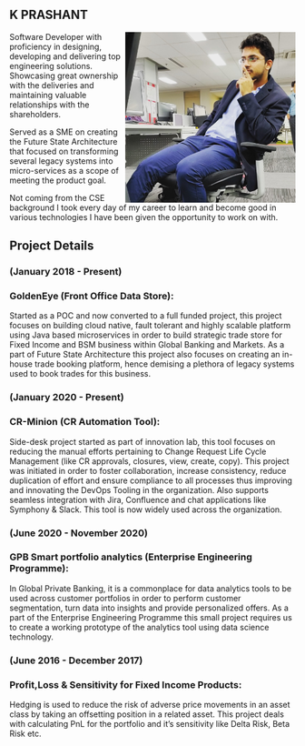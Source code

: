 ## K PRASHANT
<img src="images/IMG_20191022_155051_534.jpg" alt="My Image" height="300" width="300" align="right">

Software Developer with proficiency in designing, developing and delivering top engineering solutions. Showcasing great ownership with the deliveries and maintaining valuable relationships with the shareholders. 


Served as a SME on creating the Future State Architecture that focused on transforming several legacy systems into micro-services as a scope of meeting the product goal.

Not coming from the CSE background I took every day of my career to learn and become good in various technologies I have been given the opportunity to work on with.


## Project Details

### (January 2018 - Present)
### GoldenEye (Front Office Data Store):
Started as a POC and now converted to a full funded project, this project focuses on building cloud native, fault tolerant and highly scalable platform using Java based microservices in order to build strategic trade store for Fixed Income and BSM business within Global Banking and Markets. As a part of Future State Architecture this project also focuses on creating an in-house trade booking platform, hence demising a plethora of legacy systems used to book trades for this business.

### (January  2020 - Present)
### CR-Minion (CR Automation Tool): 
Side-desk project started as part of innovation lab, this tool focuses on reducing the manual efforts pertaining to Change Request Life Cycle Management (like CR approvals, closures, view, create, copy). This project was initiated in order to foster collaboration, increase consistency, reduce duplication of effort and ensure compliance to all processes thus improving and innovating the DevOps Tooling in the organization. Also supports seamless integration with Jira, Confluence and chat applications like Symphony & Slack. This tool is now widely used across the organization.

### (June 2020 - November 2020)
### GPB Smart portfolio analytics (Enterprise Engineering Programme): 
In Global Private Banking, it is a commonplace for data analytics tools to be used across customer portfolios in order to perform customer segmentation, turn data into insights and provide personalized offers. As a part of the Enterprise Engineering Programme this small project requires us to create a working prototype of the analytics tool using data science technology.

### (June 2016 - December 2017)
### Profit,Loss & Sensitivity for Fixed Income Products:
Hedging is used to reduce the risk of adverse price movements in an asset class by taking an offsetting position in a related asset. This project deals with calculating PnL for the portfolio and it’s sensitivity like Delta Risk, Beta Risk etc.
